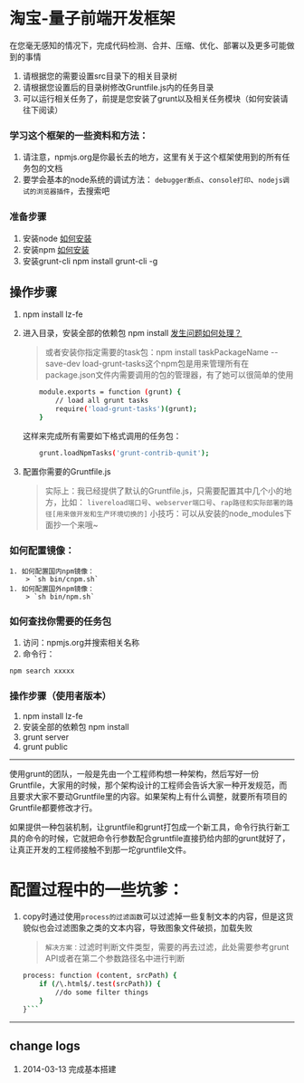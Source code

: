 淘宝-量子前端开发框架
=====================================================
在您毫无感知的情况下，完成代码检测、合并、压缩、优化、部署以及更多可能做到的事情

1. 请根据您的需要设置src目录下的相关目录树
2. 请根据您设置后的目录树修改Gruntfile.js内的任务目录
3. 可以运行相关任务了，前提是您安装了grunt以及相关任务模块（如何安装请往下阅读）

### 学习这个框架的一些资料和方法：

1. 请注意，npmjs.org是你最长去的地方，这里有关于这个框架使用到的所有任务包的文档
1. 要学会基本的node系统的调试方法：
`debugger断点`、`console打印`、`nodejs调试的浏览器插件`，去搜索吧

### 准备步骤
1. 安装node
   [如何安装](http://nodejs.org/)
1. 安装npm
    [如何安装](http://npmjs.org/)
1. 安装grunt-cli
    npm install grunt-cli -g

## 操作步骤
1. npm install lz-fe
1. 进入目录，安装全部的依赖包 npm install
    [发生问题如何处理？](http://edui.alibaba-inc.com)
    > 或者安装你指定需要的task包：npm install taskPackageName --save-dev
    > load-grunt-tasks这个npm包是用来管理所有在package.json文件内需要调用的包的管理器，有了她可以很简单的使用
    ```bash
        module.exports = function (grunt) {
            // load all grunt tasks
            require('load-grunt-tasks')(grunt);
        }
    ```
    这样来完成所有需要如下格式调用的任务包：
    ```bash
        grunt.loadNpmTasks('grunt-contrib-qunit');
    ```
    
1. 配置你需要的Gruntfile.js
    > 实际上：我已经提供了默认的Gruntfile.js，只需要配置其中几个小的地方，比如：
        `livereload端口号`、`webserver端口号`、`rap路径和实际部署的路径[用来做开发和生产环境切换的]`
    > 小技巧：可以从安装的node_modules下面抄一个来哦~
### 如何配置镜像：
    1. 如何配置国内npm镜像：
        > `sh bin/cnpm.sh`
    1. 如何配置国外npm镜像：
        > `sh bin/npm.sh`
### 如何查找你需要的任务包
1. 访问：npmjs.org并搜索相关名称
1. 命令行：
```bash
npm search xxxxx
```
### 操作步骤（使用者版本）
1. npm install lz-fe
1. 安装全部的依赖包 npm install
1. grunt server
1. grunt public
******************************************************
使用grunt的团队，一般是先由一个工程师构想一种架构，然后写好一份Gruntfile，大家用的时候，那个架构设计的工程师会告诉大家一种开发规范，而且要求大家不要动Gruntfile里的内容。如果架构上有什么调整，就要所有项目的Gruntfile都要修改才行。

如果提供一种包装机制，让gruntfile和grunt打包成一个新工具，命令行执行新工具的命令的时候，它就把命令行参数配合gruntfile直接扔给内部的grunt就好了，让真正开发的工程师接触不到那一坨gruntfile文件。

# 配置过程中的一些坑爹：
1. copy时通过使用`process的过滤函数`可以过滤掉一些复制文本的内容，但是这货貌似也会过滤图象之类的文本内容，导致图象文件破损，加载失败
    > `解决方案：`过滤时判断文件类型，需要的再去过滤，此处需要参考grunt API或者在第二个参数路径名中进行判断
    ```bash
    process: function (content, srcPath) {
        if (/\.html$/.test(srcPath)) {
            //do some filter things
        }
    }```


*****************************************
## change logs
1. 2014-03-13
    完成基本搭建
